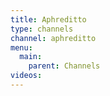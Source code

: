 ```yaml
---
title: Aphreditto
type: channels
channel: aphreditto
menu:
  main:
    parent: Channels
videos:
---
```

